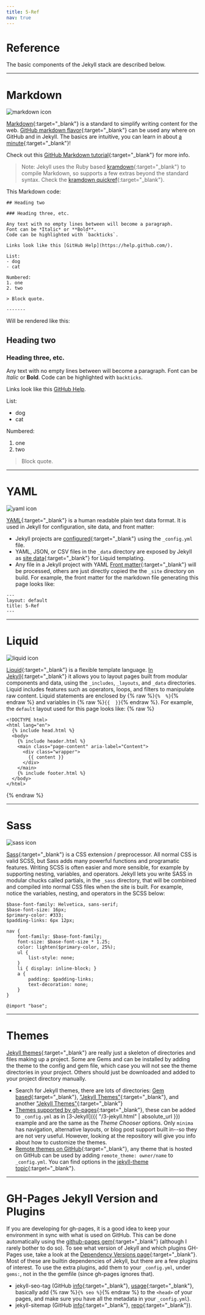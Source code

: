 ```yaml
---
title: 5-Ref
nav: true
---
```


# Reference 

The basic components of the Jekyll stack are described below.

--------

# Markdown 

![markdown icon](images/markdown.png) 

[Markdown](https://daringfireball.net/projects/markdown/){:target="_blank"} is a standard to simplify writing content for the web. 
[GitHub markdown flavor](https://help.github.com/articles/basic-writing-and-formatting-syntax/){:target="_blank"} can be used any where on GitHub and in Jekyll.
The basics are intuitive, you can learn in about [a minute](https://evanwill.github.io/_drafts/notes/markdown-minute.html){:target="_blank"}!

Check out this [GitHub Markdown tutorial](https://guides.github.com/features/mastering-markdown/){:target="_blank"} for more info.

> Note: Jekyll uses the Ruby based [kramdown](https://kramdown.gettalong.org/){:target="_blank"} to compile Markdown, so supports a few extras beyond the standard syntax. Check the [kramdown quickref](https://kramdown.gettalong.org/quickref.html){:target="_blank"}.

This Markdown code:

```
## Heading two

### Heading three, etc.

Any text with no empty lines between will become a paragraph.
Font can be *Italic* or **Bold**.
Code can be highlighted with `backticks`.

Links look like this [GitHub Help](https://help.github.com/).

List:
- dog
- cat

Numbered:
1. one
2. two 

> Block quote.

-------
```

Will be rendered like this:

## Heading two

### Heading three, etc.

Any text with no empty lines between will become a paragraph.
Font can be *Italic* or **Bold**.
Code can be highlighted with `backticks`.

Links look like this [GitHub Help](https://help.github.com/).

List:
- dog
- cat

Numbered:
1. one
2. two 

> Block quote.

-------

# YAML 

![yaml icon](images/yaml-icon.png) 

[YAML](http://www.yaml.org/){:target="_blank"} is a human readable plain text data format.
It is used in Jekyll for configuration, site data, and front matter:

- Jekyll projects are [configured](https://jekyllrb.com/docs/configuration/){:target="_blank"} using the `_config.yml` file.
- YAML, JSON, or CSV files in the `_data` directory are exposed by Jekyll as [site data](https://jekyllrb.com/docs/datafiles/){:target="_blank"} for Liquid templating.
- Any file in a Jekyll project with YAML [Front matter](https://jekyllrb.com/docs/frontmatter/){:target="_blank"} will be processed, others are just directly copied the the `_site` directory on build.
For example, the front matter for the markdown file generating this page looks like:
```
---
layout: default
title: 5-Ref
---
```

----------

# Liquid

![liquid icon](images/liquid-icon.png) 

[Liquid](http://shopify.github.io/liquid/){:target="_blank"} is a flexible template language.
[In Jekyll](https://jekyllrb.com/docs/templates/){:target="_blank"} it allows you to layout pages built from modular components and data, using the `_includes`, `_layouts`, and `_data` directories.
Liquid includes features such as operators, loops, and filters to manipulate raw content. 
Liquid statements are enclosed by {% raw %}`{%  %}`{% endraw %} and variables in {% raw %}`{{  }}`{% endraw %}.
For example, the `default` layout used for this page looks like:
{% raw %}
```
<!DOCTYPE html>
<html lang="en">
  {% include head.html %}
  <body>
    {% include header.html %}
    <main class="page-content" aria-label="Content">
      <div class="wrapper">
        {{ content }}
      </div>
    </main>
    {% include footer.html %}
  </body>
</html>
```
{% endraw %}

---------------

# Sass  

![sass icon](images/sass-icon.png)

[Sass](http://sass-lang.com/){:target="_blank"} is a CSS extension / preprocessor. 
All normal CSS is valid SCSS, but Sass adds many powerful functions and programatic features. 
Writing SCSS is often easier and more sensible, for example by supporting nesting, variables, and operators. 
Jekyll lets you write SASS in modular chucks called partials, in the `_sass` directory, that will be combined and compiled into normal CSS files when the site is built.
For example, notice the variables, nesting, and operators in the SCSS below:

```
$base-font-family: Helvetica, sans-serif;
$base-font-size: 16px;
$primary-color: #333;
$padding-links: 6px 12px;

nav {
    font-family: $base-font-family;
    font-size: $base-font-size * 1.25;
    color: lighten($primary-color, 25%);
    ul {
        list-style: none;
    }
    li { display: inline-block; }
    a {
        padding: $padding-links;
        text-decoration: none;
    }
}

@import "base";
```

-------------

# Themes

[Jekyll themes](https://jekyllrb.com/docs/themes/){:target="_blank"} are really just a skeleton of directories and files making up a project. 
Some are Gems and can be installed by adding the theme to the config and gem file, which case you will not see the theme directories in your project. 
Others should just be downloaded and added to your project directory manually.
- Search for Jekyll themes, there are lots of directories: [Gem based](https://rubygems.org/search?utf8=%E2%9C%93&query=jekyll-theme){:target="_blank"}, ["Jekyll Themes"](http://themes.jekyllrc.org/){:target="_blank"}, and another ["Jekyll Themes"](http://jekyllthemes.org/){:target="_blank"}
- [Themes supported by gh-pages](https://pages.github.com/themes/){:target="_blank"}, these can be added to `_config.yml` as in [3-Jekyll]({{ "/3-jekyll.html" | absolute_url }}) example and are the same as the *Theme Chooser* options. Only `minima` has navigation, alternative layouts, or blog post support built in--so they are not very useful. However, looking at the repository will give you info about how to customize the themes.
- [Remote themes on GitHub](https://github.com/blog/2464-use-any-theme-with-github-pages){:target="_blank"}, any theme that is hosted on GitHub can be used by adding `remote_theme: owner/name` to `_config.yml`. You can find options in the [jekyll-theme topic](https://github.com/topics/jekyll-theme){:target="_blank"}.

----------------

# GH-Pages Jekyll Version and Plugins

If you are developing for gh-pages, it is a good idea to keep your environment in sync with what is used on GitHub. 
This can be done automatically using the [github-pages gem](https://help.github.com/articles/setting-up-your-github-pages-site-locally-with-jekyll/){:target="_blank"} (although I rarely bother to do so).
To see what version of Jekyll and which plugins GH-Pages use, take a look at the [Dependency Versions page](https://pages.github.com/versions/){:target="_blank"}.
Most of these are builtin dependencies of Jekyll, but there are a few plugins of interest.
To use the extra plugins, add them to your `_config.yml`, under `gems:`, not in the the gemfile (since gh-pages ignores that).
 
- jekyll-seo-tag (GitHub [info](https://help.github.com/articles/search-engine-optimization-for-github-pages/){:target="_blank"}, [usage](https://github.com/jekyll/jekyll-seo-tag/blob/master/docs/usage.md){:target="_blank"}, basically add {% raw %}`{% seo %}`{% endraw %} to the `<head>` of your pages, and make sure you have all the metadata in your `_config.yml`).
- jekyll-sitemap (GitHub [info](https://help.github.com/articles/sitemaps-for-github-pages/){:target="_blank"}, [repo](https://github.com/jekyll/jekyll-sitemap){:target="_blank"}).
